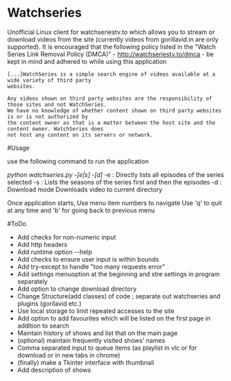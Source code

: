 # Watchseries

Unofficial Linux client for watchseriestv.to which allows you to stream or download videos from the site (currently videos from gorillavid.in are only supported). It is encouraged that the following policy listed in the "Watch Series Link Removal Policy (DMCA)" - http://watchseriestv.to/dmca - be kept in mind and adhered to while using this application

```
[...]WatchSeries is a simple search engine of videos available at a wide variety of third party 
websites.

Any videos shown on third party websites are the responsibility of those sites and not WatchSeries.
We have no knowledge of whether content shown on third party websites is or is not authorized by 
the content owner as that is a matter between the host site and the content owner. WatchSeries does
not host any content on its servers or network.
```

#Usage

use the following command to run the application

*python watchseries.py -[e|s] -[d]*
  -e : Directly lists all episodes of the series selected
  -s : Lists the seasons of the series first and then the episodes
  -d : Download mode
            Downloads video to current directory

Once application starts,
Use menu item numbers to navigate 
Use 'q' to quit at any time and 'b' for going back to previous menu

#ToDo


- Add checks for non-numeric input
- Add http headers
- Add runtime option --help
- Add checks to ensure user input is within bounds
- Add try-except to handle "too many requests error"
- Add settings menuoption at the beginning and stre settings in program separately
- Add option to change download directory
- Change Structure(add classes) of code ; separate out watchseries and plugins (gorilavid etc.)
- Use local storage to limit repeated accesses to the site
- Add option to add favourites which will be listed on the first page in addition to search
- Maintain history of shows and list that on the main page
- (optional) maintain frequently visited shows' names
- Comma separated input to queue items (as playlist in vlc or for download or in new tabs in chrome)
- (finally) make a Tkinter interface with thumbnail
- Add description of shows
